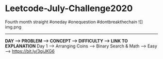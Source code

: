 # Leetcode-July-Challenge2020
Fourth month straight #oneday #onequestion #dontbreakthechain
![] img.png
***
**DAY -->  PROBLEM  -->  CONCEPT -->  DIFFICULTY   -->  LINK TO EXPLANATION**
Day 1 --> Arranging Coins --> Binary Search & Math  --> Easy --> https://bit.ly/3giJKG6 <br/>
